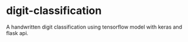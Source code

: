 # digit-classification
A handwritten digit classification using tensorflow model with keras and flask api.
